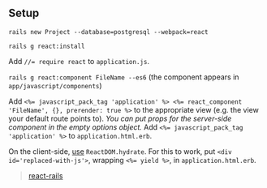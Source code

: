## Setup

`rails new Project --database=postgresql --webpack=react`

`rails g react:install`

Add `//= require react` to `application.js`.

`rails g react:component FileName --es6` (the component appears in `app/javascript/components`)

Add `<%= javascript_pack_tag 'application' %>
<%= react_component 'FileName', {}, prerender: true %>` to the appropriate view (e.g. the view your default route points to). _You can put props for the server-side component in the empty options object._
Add `<%= javascript_pack_tag 'application' %>` to `application.html.erb`.

On the client-side, [use](https://github.com/English3000/rails-ssr-practice/blob/master/frontend/index.js) `ReactDOM.hydrate`. For this to work, put `<div id='replaced-with-js'>`, wrapping `<%= yield %>`, in `application.html.erb`.

> [react-rails](https://github.com/reactjs/react-rails)
